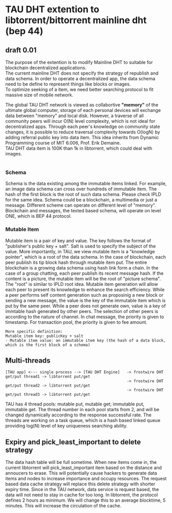 # TAU DHT extention to libtorrent/bittorrent mainline dht (bep 44)
## draft 0.01
The purpose of the extention is to modify Mainline DHT to suitable for blockchain decentralized applications. <br>
The current mainline DHT does not specify the strategy of republish and data schema. In order to operate a decentralized app, the data schema need to be define to represent things like blocks or images. <br>
To optimize seeking of a item, we need better searching protocol to fit massive size of mobile network.  <br>

The global TAU DHT network is viewed as collabortive **"memory"** of the ultimate global computer, storage of each personal devices will exchange data between "memory" and local disk. However, a traverse of all community peers will incur O(N) level complexity, which is not ideal for decentralized apps. Through each peer's knowledge on community state changes, it is possible to reduce traversal complexity towards O(logN) by adding referral public key into data item.  This idea inherits from Dynamic Programming course of MIT 6.006, Prof. Erik Demaine.
<br>
TAU DHT data item is 100K than 1k in libtorrent, which could deal with images.  
<br>

### Schema
Schema is the data existing among the immutable items linked. For example, an image data schema can cross over hundreds of immutable item. The hash of the first block is the root of such data schema. Please check IPLD for the same idea.
Schema could be a blockchain, a multimedia or just a message. 
Different scheme can operate on different level of "memory". Blockchain and messages, the texted based schema, will operate on level ONE, which is BEP 44 protocol. 
### Mutable Item
Mutable item is a pair of key and value. The key follows the format of "publisher's public key + salt". Salt is used to specify the subject of the value. More importantly, in TAU, we view mutable item is a "knowledge pointer", which is a root of the data schema. 
In the case of blockchain, each peer publish its tip block hash through mutable item put. The entire blockchain is a growing data schema using hash link form a chain. In the case of a group chatting, each peer publish its recent message hash. If the content is a picture, the mutable item will be the root of "picture schema". The "root" is similar to IPLD root idea. 
Mutable item generation will allow each peer to present its knowledge to enhance the search efficiency.
While a peer performs self content generation such as proposinig a new block or sending a new message, the value is the key of the immutable item which is put by the same peer. 
While a peer does not generate own, value is a key of immtable hash generated by other peers. The selection of other peers is according to the nature of channel. In chat message, the priority is given to timestamp. For transaction pool, the priority is given to fee amount.
```
More specific definition: 
Mutable item key: publicKey + salt
- Mutable item value: an immutable item key (the hash of a data block, which is the first block of a schema)
```
## Multi-threads
```
[TAU app] <--- single process --> [TAU DHT Engine]   -> frostwire DHT get/put thread1 -> libtorrent put/get
                                                     -> frostwire DHT get/put thread2 -> libtorrent put/get
                                                     -> frostwire DHT get/put thread3 -> libtorrent put/get
```
TAU has 4 thread pools: mutable put, mutable get; immutable put, immutable get. The thread number in each pool starts from 2, and will be changed dynamically according to the response successful rate. The threads are working on a task queue, which is a hash based linked queue providing log(N) level of key uniqueness searching ability. 

## Expiry and pick_least_important to delete strategy
The data hash table will be full sometime. When new items come in, the current libtorrent will pick_least_important item based on the distance and annoucers to erase. This will potentially cause hackers to generate data items and nodes to increase importance and occupy resources. 
The request based data cache strategy will replace this delete strategy with shorter expiry time. Since in the TAU network, data service is request based, the data will not need to stay in cache for too long. In libtorrent, the protocol defines 2 hours as minimum. We will change this to an average blocktime, 5 minutes. This will increase the circulation of the cache. 
